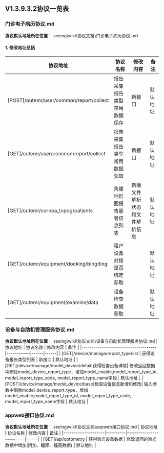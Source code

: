 ## V1.3.9.3.2协议一览表

### 门诊电子病历协议.md

**协议默认地址所在位置**： seeing\wiki\协议文档\门诊电子病历协议.md

#### 1. 修改地址总括
| 协议地址                                     | 协议名称           | 修改内容            | 备注   |
|------------------------------------------|----------------|-----------------|------|
| [POST]/outemr/user/common/report/collect | 报告采集报告类型常用数据保存 | 新接口             | 默认地址 |
| [GET]/outemr/user/common/report/collect  | 报告采集报告类型常用数据获取 | 新接口             | 默认地址 |
| [GET]/outemr/cornea_topog/patients       | 角膜地形图报告患者信息列表  | 新增文件解析状态和文件解析信息 | 默认地址 |
| [GET]/outemr/equipment/docking/bingding       | 租户设备对接是否绑定获取  |  | 默认地址 |
| [GET]/outemr/equipment/examine/data       | 设备检查数据获取  |  | 默认地址 |

### 设备与自助机管理服务协议.md

**协议默认地址所在位置**： seeing\wiki\协议文档\设备与自助机管理服务协议.md
| 协议地址                                 | 协议名称       | 修改内容 | 备注   |
|--------------------------------------|------------|------|------|
| [GET]/device/manage/report_type/list | 获得设备报告类型列表 | 新接口  | 默认地址 |
|[GET]/device/manage/model_device/detail|获得检查设备详情|  修改返回数据中删除model_device_report_type，增加model_enable,model_report_type_id, model_report_type_code, model_report_type_name字段 | 默认地址 |
|[POST]/device/manage/model_device/base|检查设备信息新增和修改|  输入参数中删除model_device_report_type，增加model_enable,model_report_type_id, model_report_type_code, model_report_type_name字段 | 默认地址 |

### appweb接口协议.md

**协议默认地址所在位置**： seeing\wiki\协议文档\appweb接口协议.md
| 协议地址                | 协议名称     | 修改内容                     | 备注   |
|---------------------|----------|--------------------------|------|
| [GET]/api/optometry | 获得验光设备数据 | 修改返回的验光数据中增加(附加、瞳距、瞳高数据) | 默认地址 |
